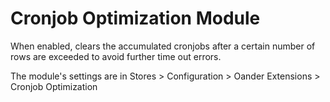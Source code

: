 # Cronjob Optimization Module

When enabled, clears the accumulated cronjobs after a certain number of rows are exceeded to avoid further time out errors.

The module's settings are in Stores > Configuration > Oander Extensions > Cronjob Optimization
